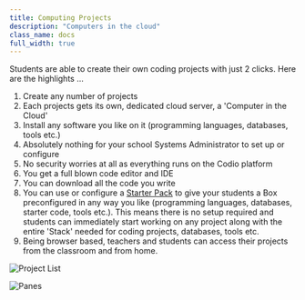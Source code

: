```yaml
---
title: Computing Projects
description: "Computers in the cloud"
class_name: docs
full_width: true
---
```


Students are able to create their own coding projects with just 2 clicks. Here are the highlights ...

1. Create any number of projects
1. Each projects gets its own, dedicated cloud server, a 'Computer in the Cloud'
1. Install any software you like on it (programming languages, databases, tools etc.)
1. Absolutely nothing for your school Systems Administrator to set up or configure
1. No security worries at all as everything runs on the Codio platform
1. You get a full blown code editor and IDE
1. You can download all the code you write
1. You can use or configure a [Starter Pack](/docs/teacher/special/packs/) to give your students a Box preconfigured in any way you like (programming languages, databases, starter code, tools etc.). This means there is no setup required and students can immediately start working on any project along with the entire 'Stack' needed for coding projects, databases, tools etc.
1. Being browser based, teachers and students can access their projects from the classroom and from home.

![Project List](/img/docs/projects_list.png)

![Panes](/img/docs/panel-overview.png)
